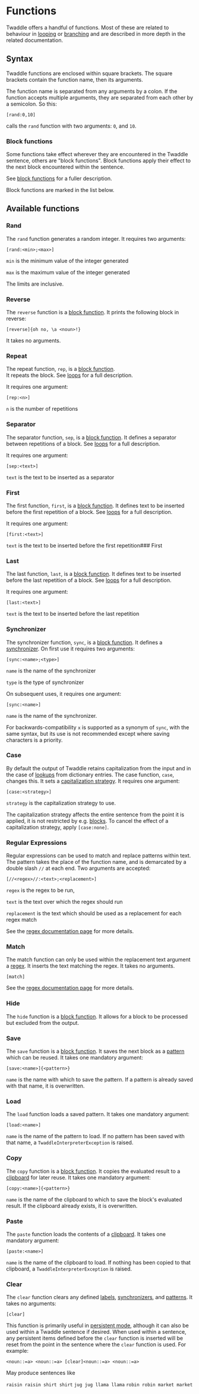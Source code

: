 # Functions 

Twaddle offers a handful of functions. Most of these are related to behaviour
in [looping](loops.md) or [branching](branching.md) and are described in more 
depth in the related documentation. 

## Syntax

Twaddle functions are enclosed within square brackets. The square brackets
contain the function name, then its arguments. 

The function name is separated from any arguments by a colon. If the 
function accepts multiple arguments, they are separated from each other
by a semicolon. So this:

`[rand:0,10]`

calls the `rand` function with two arguments: `0`, and `10`. 

### Block functions

Some functions take effect wherever they are encountered in the Twaddle sentence,
others are "block functions". Block functions apply their effect to the next
block encountered within the sentence. 

See [block functions](block_functions.md) for a fuller description.

Block functions are marked in the list below.

## Available functions

### Rand

The `rand` function generates a random integer. It requires two arguments:

`[rand:<min>;<max>]`

`min` is the minimum value of the integer generated

`max` is the maximum value of the integer generated

The limits are inclusive. 

### Reverse

The `reverse` function is a [block function](block_functions.md). 
It prints the following block in reverse:

`[reverse]{oh no, \a <noun>!}`

It takes no arguments.


### Repeat

The repeat function, `rep`, is a [block function](block_functions.md).  
It repeats the block.  See [loops](loops.md) for a full description.

It requires one argument:

`[rep:<n>]`

`n` is the number of repetitions

### Separator

The separator function, `sep`, is a [block function](block_functions.md).
It defines a separator between repetitions of a 
block. See [loops](loops.md) for a full description.

It requires one argument:

`[sep:<text>]`

`text` is the text to be inserted as a separator

### First

The first function, `first`, is a [block function](block_functions.md).
It defines text to be inserted before the first
repetition of a block. See [loops](loops.md) for a full description.

It requires one argument:

`[first:<text>]`

`text` is the text to be inserted before the first repetition### First

### Last

The last function, `last`, is a [block function](block_functions.md).
It defines text to be inserted before the last repetition of a block. 
See [loops](loops.md) for a full description.

It requires one argument:

`[last:<text>]`

`text` is the text to be inserted before the last repetition

### Synchronizer

The synchronizer function, `sync`, is a [block function](block_functions.md).
It defines a [synchronizer](synchronizers.md).  On first use it requires 
two arguments:

`[sync:<name>;<type>]`

`name` is the name of the synchronizer

`type` is the type of synchronizer

On subsequent uses, it requires one argument:

`[sync:<name>]`

`name` is the name of the synchronizer.

For backwards-compatibility `x` is supported as a synonym of `sync`, with the
same syntax, but its use is not recommended except where saving characters is
a priority.

### Case

By default the output of Twaddle retains capitalization from the input and
in the case of [lookups](lookups.md) from dictionary entries. The case 
function, `case`, changes this. It sets a 
[capitalization strategy](capitalization.md). It requires one argument:

`[case:<strategy>]`

`strategy` is the capitalization strategy to use. 

The capitalization strategy affects the entire sentence from the point
it is applied, it is not restricted by e.g. [blocks](blocks.md). To 
cancel the effect of a capitalization strategy, apply `[case:none]`.

### Regular Expressions

Regular expressions can be used to match and replace patterns within text.
The pattern takes the place of the function name, and is demarcated by a
double slash `//` at each end. Two arguments are accepted:

`[//<regex>//:<text>;<replacement>]`

`regex` is the regex to be run,

`text` is the text over which the regex should run

`replacement` is the text which should be used as a replacement for each regex match

See the [regex documentation page](regex.md) for more details.

### Match

The match function can only be used within the replacement text argument
a [regex](regex.md). It inserts the text matching the regex. It takes no arguments.

`[match]`

See the [regex documentation page](regex.md) for more details.

### Hide

The `hide` function is a [block function](block_functions.md). 
It allows for a block to be processed but excluded from the output.

### Save

The `save` function is a [block function](block_functions.md). 
It saves the next block as a [pattern](patterns.md) which can be 
reused. It takes one mandatory argument:

`[save:<name>]{<pattern>}`

`name` is the name with which to save the pattern. If a pattern is
already saved with that name, it is overwritten. 

### Load

The `load` function loads a saved pattern. It takes one mandatory argument:

`[load:<name>]`

`name` is the name of the pattern to load. If no pattern has been saved
with that name, a `TwaddleInterpreterException` is raised.

### Copy

The `copy` function is a [block function](block_functions.md).
It copies the evaluated result to a [clipboard](clipboard.md) for later
reuse. It takes one mandatory argument:

`[copy:<name>]{<pattern>}`

`name` is the name of the clipboard to which to save the block's evaluated
result. If the clipboard already exists, it is overwritten.

### Paste

The `paste` function loads the contents of a [clipboard](clipboard.md).
It takes one mandatory argument:

`[paste:<name>]`

`name` is the name of the clipboard to load. If nothing has been copied
to that clipboard, a `TwaddleInterpreterException` is raised.

### Clear

The `clear` function clears any defined [labels](lookups.md#labels),
[synchronizers](synchronizers.md), and [patterns](patterns.md). 
It takes no arguments:

`[clear]`

This function is primarily useful in [persistent mode](persistent.md), 
although it can also be used within a Twaddle sentence if desired. When
used within a sentence, any persistent items defined before the 
`clear` function is inserted will be reset from the point in the sentence
where the `clear` function is used. For example:

`<noun::=a> <noun::=a> [clear]<noun::=a> <noun::=a>`

May produce sentences like

`raisin raisin shirt shirt`
`jug jug llama llama`
`robin robin market market`